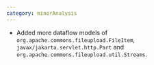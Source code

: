 ```yaml
---
category: minorAnalysis
---
```

* Added more dataflow models of `org.apache.commons.fileupload.FileItem`, `javax/jakarta.servlet.http.Part` and  `org.apache.commons.fileupload.util.Streams`.